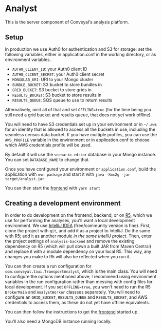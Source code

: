 # Analyst

This is the server component of Conveyal's analysis platform.

## Setup

In production we use Auth0 for authentication and S3 for storage; set the following variables, either in application.conf
in the working directory, or as environment variables.

- `AUTH0_CLIENT_ID`: your Auth0 client ID
- `AUTH0_CLIENT_SECRET`: your Auth0 client secret
- `MONGOLAB_URI`: URI to your Mongo cluster
- `BUNDLE_BUCKET`: S3 bucket to store bundles in
- `GRID_BUCKET`: S3 bucket to store grids in
- `RESULTS_BUCKET`: S3 bucket to store results in
- `RESULTS_QUEUE`: SQS queue to use to return results

Alternatively, omit all of that and set `OFFLINE=true` (for the time being you still need a grid bucket and results queue, that does not yet work offline).

You will need to have S3 credentials set up in your environment or in `~/.aws` for an identity that is allowed to access all the buckets in use, including the seamless census data bucket. If you have multiple profiles, you can use the `AWS_PROFILE` variable in the environment or in application.conf to choose which AWS credentials profile will be used.

By default it will use the `scenario-editor` database in your Mongo instance. You can set `DATABASE_NAME` to change that.

Once you have configured your environment or `application.conf`, build the application with `mvn package` and start it with
`java -Xmx2g -jar target/analyst.jar`

You can then start the [frontend](https://github.com/conveyal/analysis-ui) with `yarn start`

## Creating a development environment

In order to do development on the frontend, backend, or on [R5](https://github.com/conveyal/r5), which we use for
performing the analyses, you'll want a local development environment. We use [IntelliJ IDEA](https://www.jetbrains.com/idea/)
(free/community version is fine). First, clone the project with `git`, and add it as a project to IntelliJ. Do the same with
R5; add it as another module _in the same IntelliJ project_. Then, enter the project settings of `analysis-backend` and remove 
the existing dependency on R5 (which will pull down a built JAR from Maven Central) and replace it with a module dependency 
on your local R5. This way, any changes you make to R5 will also be reflected when you run it.

You can then create a run configuration for `com.conveyal.taui.TransportAnalyst`, which is the main class. You will need to
configure the options mentioned above; I recommend using environment variables in the run configuration rather than messing
with config files for local development. If you set `OFFLINE=true`, you won't need to run the R5 `BrokerMain` and
`AnalystWorker` classses separately. You will need to configure an `GRID_BUCKET`, `RESULTS_QUEUE` and `RESULTS_BUCKET`,
and AWS credentials to access them, as these do not yet have offline equivalents.

You can then follow the instructions to get the [frontend](https://github.com/conveyal/analysis-ui) started up.

You'll also need a MongoDB instance running locally.
